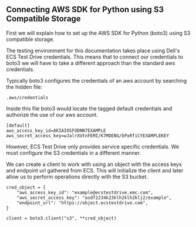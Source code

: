 ## Connecting AWS SDK for Python using S3 Compatible Storage

First we will explain how to set up the AWS SDK for Python (boto3) using S3 compatible storage.

The testing environment for this documentation takes place using Dell's ECS Test Drive credentials. This means that to connect our credentials to boto3 we will have to take a different approach than the standard aws credentials.

Typically boto3 configures the credentials of an aws account by searching the hidden file:

```
.aws/credentials
```
Inside this file boto3 would locate the tagged default credentials and authorize the use of our aws account.
```
[default]
aws_access_key_id=AKIAIOSFODNN7EXAMPLE
aws_secret_access_key=wJalrXUtnFEMI/K7MDENG/bPxRfiCYEXAMPLEKEY
```

However, ECS Test Drive only provides service specific credentials. We must configure the S3 credentials in a different manner.

We can create a client to work with using an object with the access keys and endpoint url gathered from ECS. This will initialize the client and later allow us to perform operations directly with the S3 bucket.

```
cred_object = {
    "aws_access_key_id": "example@ecstestdrive.emc.com",
    "aws_secret_access_key": "asdf2234k23klh2klh2klj2/example",
    "endpoint_url": "https://object.ecstestdrive.com",
}

client = boto3.client("s3", **cred_object)
```